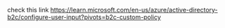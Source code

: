 check this link https://learn.microsoft.com/en-us/azure/active-directory-b2c/configure-user-input?pivots=b2c-custom-policy